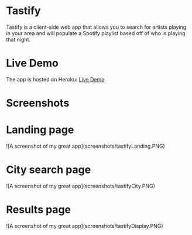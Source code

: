 # Tastify

Tastify is a client-side web app that allows you to search for artists playing in your area and will populate a Spotify playlist based off of who is playing that night.

# Live Demo
The app is hosted on Heroku: <a href = "https://tastify--robbylewis.repl.co/">Live Demo</a>

# Screenshots

<h1>Landing page</h1>
![A screenshot of my great app](screenshots/tastifyLanding.PNG)



<h1>City search page</h1>
![A screenshot of my great app](screenshots/tastifyCity.PNG)


<h1>Results page</h1>
![A screenshot of my great app](screenshots/tastifyDisplay.PNG)
